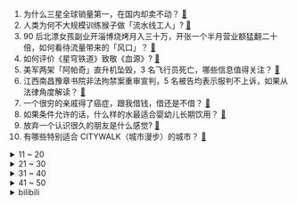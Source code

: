 1. 为什么三星全球销量第一，在国内却卖不动？ [:link:](https://www.zhihu.com/question/597826770)
2. 人类为何不大规模训练猴子做「流水线工人」? [:link:](https://www.zhihu.com/question/597376599)
3. 90 后北漂女孩副业开淄博烧烤月入三十万，开张一个半月营业额猛翻二十倍，如何看待流量带来的「风口」？ [:link:](https://www.zhihu.com/question/597679629)
4. 如何评价《星穹铁道》致敬《血源》? [:link:](https://www.zhihu.com/question/598228998)
5. 美军两架「阿帕奇」直升机坠毁，3 名飞行员死亡，哪些信息值得关注？ [:link:](https://www.zhihu.com/question/598228520)
6. 江西南昌豫章书院非法拘禁案重审宣判，5 名被告均表示服判不上诉，如果从法律角度解读？ [:link:](https://www.zhihu.com/question/598260349)
7. 一个很穷的亲戚得了癌症，跟我借钱，借还是不借？ [:link:](https://www.zhihu.com/question/592123413)
8. 如果条件允许的话，什么样的水最适合婴幼儿长期饮用？ [:link:](https://www.zhihu.com/question/598238142)
9. 放弃一个认识很久的朋友是什么感觉? [:link:](https://www.zhihu.com/question/597103120)
10. 有哪些特别适合 CITYWALK（城市漫步）的城市？ [:link:](https://www.zhihu.com/question/597678347)
<details>
<summary>11 ~ 20</summary>

11. 4 月 28 日沪指重返 3300 点，AI 概念股反弹，两市近 4000 股上涨，如何看待今日行情？ [:link:](https://www.zhihu.com/question/598212162)
12. 为打击贩毒，拜登宣布美国进入国家紧急状态，必要时武装部队预备役人员进入现役，美国毒品泛滥到何种地步了？ [:link:](https://www.zhihu.com/question/598210779)
13. 拼多多被曝临时确定五一只休 3 天，员工被迫集体退票，目前情况如何？如何看待这一行为？ [:link:](https://www.zhihu.com/question/598242000)
14. 马上就是五一小长假了，你有哪些假期规划？ [:link:](https://www.zhihu.com/question/596514017)
15. 比亚迪一季度营收超 1200 亿元，净利增 4 倍超越 2021 年全年，如何评价这一业绩？ [:link:](https://www.zhihu.com/question/598205401)
16. 《流浪地球 2》海外票房 1 亿人民币，如何评价这一票房成绩？ [:link:](https://www.zhihu.com/question/596153292)
17. 中国足协原副主席李毓毅、中超公司原董事长马成全被查，足协系统已有超过 10 人被查，哪些信息值得关注？ [:link:](https://www.zhihu.com/question/598303298)
18. 如何评价王一博、胡军、于适领衔主演的电影《长空之王》？ [:link:](https://www.zhihu.com/question/557738601)
19. 西游记中为什么谛听知道哪个是假孙悟空却不说出来？ [:link:](https://www.zhihu.com/question/26857388)
20. 晚上关灯玩手机把手机亮度调到最低，对眼睛还有危害吗？ [:link:](https://www.zhihu.com/question/417300224)
</details>
<details>
<summary>21 ~ 30</summary>

21. 《英雄联盟》面对 1000 层 Q 的狗头，诺手如何才能将其击败？ [:link:](https://www.zhihu.com/question/595809917)
22. 为什么中国银行在四大行里面历史最长，然而发展最慢，为什么呢？ [:link:](https://www.zhihu.com/question/597624015)
23. 猫咪刚到家的时候奶声奶气夹子音，一个星期之后就不夹了，这是为什么？ [:link:](https://www.zhihu.com/question/597845408)
24. 如何评价2023五一杯数学建模？ [:link:](https://www.zhihu.com/question/598106707)
25. 数学里有哪些精彩的伪证？ [:link:](https://www.zhihu.com/question/68322255)
26. 真的能从字迹里看出性格吗？ [:link:](https://www.zhihu.com/question/32001491)
27. 为什么要孩子读诗？ [:link:](https://www.zhihu.com/question/591320287)
28. 消息称，特斯拉将首次把在中国上海生产的汽车送往北美销售，此举是出于哪些考虑？ [:link:](https://www.zhihu.com/question/597471724)
29. 在购买新车时，零经验小白应该注意哪些方面？ [:link:](https://www.zhihu.com/question/593178316)
30. 湘北打山王最后24秒，安西准备让木暮上场是为了骗堂本取消暂停吗? [:link:](https://www.zhihu.com/question/597596980)
</details>
<details>
<summary>31 ~ 40</summary>

31. 22-23 赛季 NBA 绿军再胜老鹰 4:2 晋级次轮，塔图姆 30+14+7，如何评价这场比赛？ [:link:](https://www.zhihu.com/question/598203170)
32. 《长月烬明》中城头二选一，澹台烬为什么选了叶冰裳？ [:link:](https://www.zhihu.com/question/597840703)
33. 为什么令狐冲的独孤九剑，在岳不群等人眼里只是“乱七八糟”的剑法？ [:link:](https://www.zhihu.com/question/597063631)
34. 你觉得情绪管理的终极境界是「情绪自由」吗？如何做到情绪自由？ [:link:](https://www.zhihu.com/question/596994827)
35. 慕容复为什么会高开低走？ [:link:](https://www.zhihu.com/question/598001512)
36. 文具店主进课堂带走男孩逼其承认偷东西，其行为违反了哪些法律？ [:link:](https://www.zhihu.com/question/597678030)
37. 公司债与企业债有什么区别？ [:link:](https://www.zhihu.com/question/26573885)
38. 人类的肉体条件是否限制了人类文明发展？ [:link:](https://www.zhihu.com/question/597940005)
39. 如何评价2023年五一数学建模竞赛？ [:link:](https://www.zhihu.com/question/597867717)
40. 房地产税为什么不急于推出？ [:link:](https://www.zhihu.com/question/598174264)
</details>
<details>
<summary>41 ~ 50</summary>

41. 东部战区新闻发言人就美 P-8A 反潜巡逻机穿航台湾海峡发表谈话，哪些信息值得关注？ [:link:](https://www.zhihu.com/question/598238164)
42. 面对网红推荐、种草等旅行攻略分享，消费者应如何理性判断和选择？种草攻略都有哪些潜在的陷阱？ [:link:](https://www.zhihu.com/question/597946477)
43. 全球首批机器受精试管婴儿出生，这项技术有哪些难点？医学角度具有哪些意义？ [:link:](https://www.zhihu.com/question/598207368)
44. 通过在线票务服务平台预定机酒门票等服务后出现虚假宣传、违约毁约等情况该怎么办？平台需要承担哪些责任？ [:link:](https://www.zhihu.com/question/597947308)
45. 跟团旅行时遇到不合理的「霸王条款」应该怎么办？如何在保障自身安全的情况下维权？ [:link:](https://www.zhihu.com/question/597946309)
46. 媒体称「泰国央行正与中国央行讨论支持使用人民币与泰铢结算」，多国启用人民币结算，如何看待这一趋势？ [:link:](https://www.zhihu.com/question/598108865)
47. Meta 一季度收入增长 3%，扎克伯格称生成式 AI 将触及公司所有产品，不放弃元宇宙，如何解读？ [:link:](https://www.zhihu.com/question/598064775)
48. 为什么国内很少以所在地的小镇或行政区命名大学呢？ [:link:](https://www.zhihu.com/question/597958019)
49. 热浪席卷东南亚，泰国曼谷等地体感温度超 50℃，145 年来最热，政府提醒民众不要外出，如何看待此事？ [:link:](https://www.zhihu.com/question/597904992)
50. TCL X11G 「双 5000」 配置实际效果有那么厉害吗？有没有买了的小伙伴说一说真实体验？ [:link:](https://www.zhihu.com/question/598224131)
</details><details>
<summary>bilibili</summary>

1. 【亮记生物鉴定】网络热传生物鉴定48 [:link:](//www.bilibili.com/video/BV1Xh411j7yC)
2. 眼“色”游戏（押韵版） [:link:](//www.bilibili.com/video/BV17P411U7tp)
3. 意大利新现实主义巅峰！穷过的人才懂！【25格】《偷自行车的人》 [:link:](//www.bilibili.com/video/BV1nP411U7ba)
4. 《原神》白术角色PV——「良方难觅」 [:link:](//www.bilibili.com/video/BV1oX4y1B76Y)
5. 5斤的铁勺，60cm的铁锅，这道菜，很费手。。 [:link:](//www.bilibili.com/video/BV1cM411G7rL)
6. 耶！发车！ [:link:](//www.bilibili.com/video/BV16V4y1R7a5)
7. 【星穹铁道】最新免费星琼！开服后新增，1620星琼千万别忘了领 [:link:](//www.bilibili.com/video/BV1Lo4y1L7CW)
8. 没开玩笑  淄博已经进化到5.0版本了... [:link:](//www.bilibili.com/video/BV1BX4y1m7jP)
9. 求婚计划被女朋友发现后... [:link:](//www.bilibili.com/video/BV1ho4y1L7NH)
10. 中国人的油纸伞撑的不是雨，撑的是五千年的文化自信！ [:link:](//www.bilibili.com/video/BV1Jh411778A)
<details>
<summary>11 ~ 20</summary>

11. 帅小伙自制淄博烧烤，不用去淄博也能吃爽啦！ [:link:](//www.bilibili.com/video/BV1Sz4y1a7tU)
12. 猫德学院招生季：一窝四只抓了七只 [:link:](//www.bilibili.com/video/BV14P411U7sn)
13. 《崩坏：星穹铁道》OP：「星间旅行」 [:link:](//www.bilibili.com/video/BV1rh4y1n77f)
14. 以前年轻人消费 VS 现在年轻人消费 [:link:](//www.bilibili.com/video/BV1F24y1F7Y5)
15. 我与山区37名小学生一起造了辆火星车！ [:link:](//www.bilibili.com/video/BV1dh411j7iP)
16. 哈哈，甲方破防了 [:link:](//www.bilibili.com/video/BV1Dg4y1L7hd)
17. 从上厕所的规则就知道挪威的男人地位如何了 [:link:](//www.bilibili.com/video/BV1bc411J7SR)
18. 找五个导游 一起讲解 [:link:](//www.bilibili.com/video/BV1xT411H7b1)
19. 阿曼达的冒险完整版！看完所有的恐怖录像我惊呆了！！ [:link:](//www.bilibili.com/video/BV1HT411H7sH)
20. 2000年前的动漫歌曲人气排行榜TOP100！！【2023年最新】 [:link:](//www.bilibili.com/video/BV1fo4y1b7Rr)
</details>
<details>
<summary>21 ~ 30</summary>

21. 20世纪的“哲学王”是谁？【奇葩小国46】 [:link:](//www.bilibili.com/video/BV19g4y177co)
22. 做了一个赋予食物生命的盘子 [:link:](//www.bilibili.com/video/BV1ph41177H5)
23. 科幻修仙！人均爆星？星穹铁道世界观&剧情设定入门指南！ [:link:](//www.bilibili.com/video/BV1do4y1b7Gc)
24. 【星穹铁道宝箱全收集】空间站黑塔/三重权限/战利品/解密/次元扑满/黑塔币/全网最贴心的星穹铁道宝箱攻略 [:link:](//www.bilibili.com/video/BV1YM4y1a7wf)
25. 挑战第一次给直男搭档化妆！再去吃南京人童年的鸭血粉丝汤【还愿挑战ep06- 叶新小吃】 [:link:](//www.bilibili.com/video/BV1sM41157Xr)
26. 第三季回归！各位久等了！经典网剧《灵魂摆渡》第二十一回《除夕》 [:link:](//www.bilibili.com/video/BV1mg4y177bQ)
27. 八爪鱼，全款拿下 [:link:](//www.bilibili.com/video/BV1Mv4y1J7Ba)
28. 职场人的内心独白之 表面客气友好，内心暴躁输出。 [:link:](//www.bilibili.com/video/BV1xh4y1n7gn)
29. 买到平价破烂！！ [:link:](//www.bilibili.com/video/BV1614y1f7ru)
30. 《明日方舟》限定干员「缪尔赛思」前瞻PV [:link:](//www.bilibili.com/video/BV1Zs4y1c7td)
</details>
<details>
<summary>31 ~ 40</summary>

31. 逆天彩蛋！当你拒绝姬子的上车邀请，留在太空站，游戏直接通关了？？？ [:link:](//www.bilibili.com/video/BV1uv4y1J7mZ)
32. 心理学满级小孩 [:link:](//www.bilibili.com/video/BV1PV4y1Z7j7)
33. 真挚动人！孩子们的朗诵让人热泪盈眶 [:link:](//www.bilibili.com/video/BV1mV4y1R79L)
34. 骑行穿越欧亚大陆，青海无人区魔鬼城里露营，方圆四十公里无人烟胆子太大了 [:link:](//www.bilibili.com/video/BV12o4y1575H)
35. 蛋 [:link:](//www.bilibili.com/video/BV1pa4y157G9)
36. 为啥风靡全球的奶酪，就是在中国混不开呢？ [:link:](//www.bilibili.com/video/BV12c411J7nE)
37. 踏遍云南也要找到你 [:link:](//www.bilibili.com/video/BV19v4y1E7q9)
38. 一首《坎农》，致所有的相遇与重逢 [:link:](//www.bilibili.com/video/BV1yL411Y74i)
39. 这个技能有点刑！慢放百倍，三分钟学会飞牌绝技！ [:link:](//www.bilibili.com/video/BV1ks4y1c7sV)
40. 我知道阁下的胆子很大，但假如遇上我这几款装置呢？ [:link:](//www.bilibili.com/video/BV1rP411U74X)
</details>
<details>
<summary>41 ~ 50</summary>

41. 《 ✱ 我 推 的 J O J O ✱ 》 [:link:](//www.bilibili.com/video/BV1oX4y1B7mV)
42. 真的没人吃这玩意吗？！ [:link:](//www.bilibili.com/video/BV1ya4y1V7JD)
43. 素菜炒法技巧，，“万能公式”！！高能干货总结！！！ [:link:](//www.bilibili.com/video/BV1Mz4y1Y7sv)
44. 穷。没变异、没高科技，但是真男人——罗夏 [:link:](//www.bilibili.com/video/BV1dc411J7uj)
45. 随便剪剪系列 [:link:](//www.bilibili.com/video/BV17k4y1J79D)
46. 全世界唯一确定性别的母斑鳖死亡，西游记老鳖原型灭绝进入倒计时 [:link:](//www.bilibili.com/video/BV1hL411Y7nj)
47. 爷 青 回 ！丢人之旅！【森林之子#1】 [:link:](//www.bilibili.com/video/BV19M4y187ww)
48. 后青年时代，愿我们从未改变 [:link:](//www.bilibili.com/video/BV1G24y1F7bM)
49. 完了，这下解释不清楚了 [:link:](//www.bilibili.com/video/BV1FL411e7rt)
50. 【淮秀帮】用天欢视角看《长月烬明》！ [:link:](//www.bilibili.com/video/BV1h24y1F73b)
</details>
<details>
<summary>51 ~ 60</summary>

51. 疯死！原来高光真的是演出来的，不是写出来的！神魔有三生，帝后无来世！【长月烬明】陈都灵邓为 叶冰裳萧凛 [:link:](//www.bilibili.com/video/BV17M41157LX)
52. 【崩坏星穹铁道入坑指南】第五期：实战阵容搭配思路，从低配到高配/前期到后期配队思路 [:link:](//www.bilibili.com/video/BV1Cv4y1E7ep)
53. 这个艺人的人设很真实啊.... [:link:](//www.bilibili.com/video/BV1YV4y1R7gR)
54. 感觉捡到宝了！这究竟是哪位大神出的神器？ [:link:](//www.bilibili.com/video/BV1go4y1L7nD)
55. 紫薯菲士：无限Shake薯香满满，超高颜值，送给你们一杯属于紫色的浪漫。 [:link:](//www.bilibili.com/video/BV11X4y1B7dN)
56. 千万别一次性养一千条蚕！！ [:link:](//www.bilibili.com/video/BV1Ya4y1V7mW)
57. 4KHDR⟪进击的巨人•救赎⟫（油管大佬的震撼剪辑） [:link:](//www.bilibili.com/video/BV1g24y1F7D2)
58. 糟糕了家人们，狗剩可能真的是狗！这可怎么办！？以后投稿要投到汪星人区吗？ [:link:](//www.bilibili.com/video/BV1Qv4y1E7iB)
59. 【原神二创】《我不是草神》 [:link:](//www.bilibili.com/video/BV1Co4y147tg)
60. 关于徐州，我有些话想和一些网友说～ [:link:](//www.bilibili.com/video/BV1gM411G7Uz)
</details>
<details>
<summary>61 ~ 70</summary>

61. 【Zc故事】危 险 外 卖 [:link:](//www.bilibili.com/video/BV1km4y1y7kt)
62. 落魄特种兵酗酒度日，结识小萝莉重获新生，奥斯卡影帝覆灭黑帮 [:link:](//www.bilibili.com/video/BV1ss4y1R7PV)
63. 绝大多数人一生也走不完的路，国之大道，收藏下来，万一有一天可以出发呢？ [:link:](//www.bilibili.com/video/BV1ZM411V7Xb)
64. 不好意思 买到真的了 [:link:](//www.bilibili.com/video/BV1no4y1L7Ka)
65. 新赛季的猫咪：你对伤害一无所知！ [:link:](//www.bilibili.com/video/BV1PV4y1Z74U)
66. 【推しの子/WOTA艺】试着在偶像/YOASOBI上表演了宅男的艺术！ ！ 【GinyuforcE】 [:link:](//www.bilibili.com/video/BV17h41177Gp)
67. 恭喜国产剧正式进入无爱无情模式！以《长月烬明》为代表！ [:link:](//www.bilibili.com/video/BV1rh4y1p7wf)
68. 勾栏听曲说是 [:link:](//www.bilibili.com/video/BV1Kh4y1n7Lr)
69. 会画画的“牌佬”有多恐怖？【游戏王】 [:link:](//www.bilibili.com/video/BV1Y14y1f7qw)
70. 课堂实录｜语文老师吴小轶：如果你明天就死了，你后悔吗？作文课立意升华课，被学生感动到！ [:link:](//www.bilibili.com/video/BV1Lc411J7rW)
</details>
<details>
<summary>71 ~ 80</summary>

71. 谁能拒绝会跳舞的人偶呢 [:link:](//www.bilibili.com/video/BV1kh411j7n4)
72. 榨干手机芯片？崩坏：星穹铁道性能详细测试与优化指南 [:link:](//www.bilibili.com/video/BV11V4y1o7iB)
73. 一场普通的人质救援，却在墙内发现35具尸体，背后究竟还隐藏着什么样的大人物，人性与规则的考验，理想与现实的冲突，高分佳作，美国边境三部曲之一《边境杀手》 [:link:](//www.bilibili.com/video/BV1jo4y1L7TT)
74. 泰裤辣！星穹铁道真人超燃互殴！ [:link:](//www.bilibili.com/video/BV1eo4y147NL)
75. 「小白」外卖员都在用什么手机？ [:link:](//www.bilibili.com/video/BV1ms4y1c79V)
76. 今天主打的就是一个给闺蜜惊喜 [:link:](//www.bilibili.com/video/BV1Ko4y187Uf)
77. B友们我没去世，今天路过黔西南，风景真是没得说 [:link:](//www.bilibili.com/video/BV1oT411n7Np)
78. 狂肝游戏100小时！这才星穹铁道的真正魅力 [:link:](//www.bilibili.com/video/BV1So4y147xY)
79. 动物也喜欢围观幼崽吗？ [:link:](//www.bilibili.com/video/BV1rk4y1J7J3)
80. 新版社区公约上线了！看小黑屋新任管理员罗翔如何“办案” [:link:](//www.bilibili.com/video/BV1sP411U7o2)
</details>
<details>
<summary>81 ~ 90</summary>

81. SEVENTEEN最新回归曲【孙悟空】首舞台公开 [:link:](//www.bilibili.com/video/BV1oh411j7TP)
82. 【老疯杨】远近闻名的袋鼠狗，还身怀狗宝贝？！ [:link:](//www.bilibili.com/video/BV1Ms4y1R7QF)
83. 车迟国斗法下——渣熊作 [:link:](//www.bilibili.com/video/BV1uV4y1d7TT)
84. 化学老师制毒，挂科学生贩卖？《绝命毒师》第1期解读，启程阿尔伯克基（含彩蛋、色彩、音乐、镜头解析）【墨菲】 [:link:](//www.bilibili.com/video/BV1Nh41177Z2)
85. 我能吃12个包子 [:link:](//www.bilibili.com/video/BV1K24y1F7DU)
86. 超燃国风Super中文版！当我用大圣的故事进行二创填词——“心中赤忱灵山自会有”【SEVENTEEN】 [:link:](//www.bilibili.com/video/BV1qM4y1a7Gq)
87. 【普罗米修斯】无线充电，再问宕机 [:link:](//www.bilibili.com/video/BV15M4y187hC)
88. 【Ed Sheeran】艾德·希兰 正式入驻B站！ [:link:](//www.bilibili.com/video/BV1va4y1V7Sd)
89. 下班去撸炸串,一口爆酱!吃着太过瘾咯! [:link:](//www.bilibili.com/video/BV1sc411J7TG)
90. SEVENTEEN 'Super' Official MV [:link:](//www.bilibili.com/video/BV1dg4y1j7Eg)
</details>
<details>
<summary>91 ~ 100</summary>

91. 【时代少年团】《浅炸一下吧！》18：演唱会训练探班 [:link:](//www.bilibili.com/video/BV1jM41157FM)
92. 当你有重要的事情没干 [:link:](//www.bilibili.com/video/BV1zV4y1R7qc)
93. 母亲节，我们一起给妈妈一个大大的惊喜吧！ [:link:](//www.bilibili.com/video/BV1no4y1L7AE)
94. 【Stray Kids】 "★★★★★ (5-STAR)" Trailer [:link:](//www.bilibili.com/video/BV1qL411h7rq)
95. 这下网络玩具下算是补上了 [:link:](//www.bilibili.com/video/BV1LM4y187Uw)
96. 高分复仇神剧《模范出租车》，全员恶人以暴制暴！全程高能爽到爆！ [:link:](//www.bilibili.com/video/BV1ta4y1P7QA)
97. 猫 猫 祟 祟 [:link:](//www.bilibili.com/video/BV1fm4y1y7z1)
98. 真不愧是我的大儿！帮爸妈分担！ [:link:](//www.bilibili.com/video/BV1Go4y1b7BH)
99. 当你想找出广东人！ [:link:](//www.bilibili.com/video/BV1fP411m7wu)
100. 23年了，你的魔女斗篷晒干了吗？ [:link:](//www.bilibili.com/video/BV1c24y1F7zn)
</details></details>